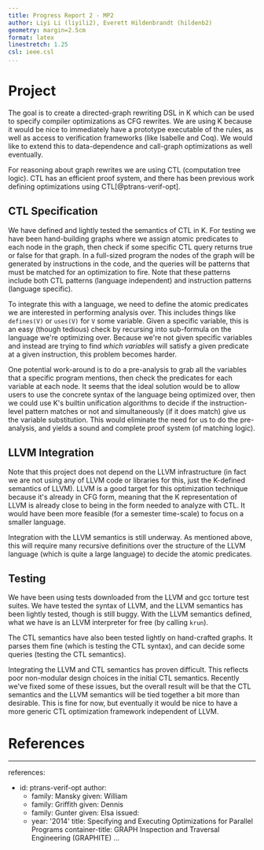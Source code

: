 ```yaml
---
title: Progress Report 2 - MP2
author: Liyi Li (liyili2), Everett Hildenbrandt (hildenb2)
geometry: margin=2.5cm
format: latex
linestretch: 1.25
csl: ieee.csl
...
```



Project
=======

The goal is to create a directed-graph rewriting DSL in K which can be used to
specify compiler optimizations as CFG rewrites. We are using K because it would
be nice to immediately have a prototype executable of the rules, as well as
access to verification frameworks (like Isabelle and Coq). We would like to
extend this to data-dependence and call-graph optimizations as well eventually.

For reasoning about graph rewrites we are using CTL (computation tree logic).
CTL has an efficient proof system, and there has been previous work defining
optimizations using CTL[@ptrans-verif-opt].

CTL Specification
-----------------

We have defined and lightly tested the semantics of CTL in K. For testing we
have been hand-building graphs where we assign atomic predicates to each node in
the graph, then check if some specific CTL query returns true or false for that
graph. In a full-sized program the nodes of the graph will be generated by
instructions in the code, and the queries will be patterns that must be matched
for an optimization to fire. Note that these patterns include both CTL patterns
(language independent) and instruction patterns (language specific).

To integrate this with a language, we need to define the atomic predicates we
are interested in performing analysis over. This includes things like
`defines(V)` or `uses(V)` for `V` some variable. Given a specific variable, this
is an easy (though tedious) check by recursing into sub-formula on the language
we're optimizing over. Because we're not given specific variables and instead
are trying to find *which variables* will satisfy a given predicate at a given
instruction, this problem becomes harder.

One potential work-around is to do a pre-analysis to grab all the variables that
a specific program mentions, then check the predicates for each variable at each
node. It seems that the ideal solution would be to allow users to use the
concrete syntax of the language being optimized over, then we could use K's
builtin unification algorithms to decide if the instruction-level pattern
matches or not and simultaneously (if it does match) give us the variable
substitution. This would eliminate the need for us to do the pre-analysis, and
yields a sound and complete proof system (of matching logic).

LLVM Integration
----------------

Note that this project does not depend on the LLVM infrastructure (in fact we
are not using any of LLVM code or libraries for this, just the K-defined
semantics of LLVM). LLVM is a good target for this optimization technique
because it's already in CFG form, meaning that the K representation of LLVM is
already close to being in the form needed to analyze with CTL. It would have
been more feasible (for a semester time-scale) to focus on a smaller language.

Integration with the LLVM semantics is still underway. As mentioned above, this
will require many recursive definitions over the structure of the LLVM language
(which is quite a large language) to decide the atomic predicates.

Testing
-------

We have been using tests downloaded from the LLVM and gcc torture test suites.
We have tested the syntax of LLVM, and the LLVM semantics has been lightly
tested, though is still buggy. With the LLVM semantics defined, what we have is
an LLVM interpreter for free (by calling `krun`).

The CTL semantics have also been tested lightly on hand-crafted graphs. It
parses them fine (which is testing the CTL syntax), and can decide some queries
(testing the CTL semantics).

Integrating the LLVM and CTL semantics has proven difficult. This reflects poor
non-modular design choices in the initial CTL semantics. Recently we've fixed
some of these issues, but the overall result will be that the CTL semantics and
the LLVM semantics will be tied together a bit more than desirable. This is fine
for now, but eventually it would be nice to have a more generic CTL optimization
framework independent of LLVM.


References
==========

---
references:
-   id: ptrans-verif-opt
    author:
    -   family: Mansky
        given: William
    -   family: Griffith
        given: Dennis
    -   family: Gunter
        given: Elsa
    issued:
    -   year: '2014'
    title: Specifying and Executing Optimizations for Parallel Programs
    container-title: GRAPH Inspection and Traversal Engineering (GRAPHITE)
...
